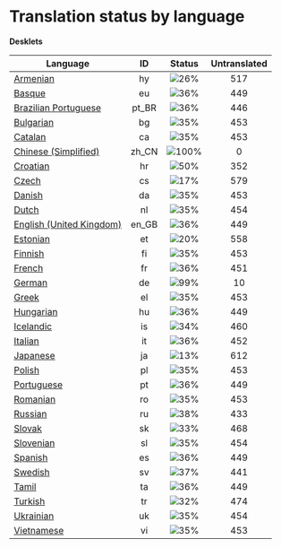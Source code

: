 # Translation status by language
**Desklets**

Language | ID | Status | Untranslated
---------|:--:|:------:|:-----------:
[Armenian](language-status/hy.md) | hy |  ![26%](http://progressed.io/bar/26) | 517
[Basque](language-status/eu.md) | eu |  ![36%](http://progressed.io/bar/36) | 449
[Brazilian Portuguese](language-status/pt_BR.md) | pt_BR |  ![36%](http://progressed.io/bar/36) | 446
[Bulgarian](language-status/bg.md) | bg |  ![35%](http://progressed.io/bar/35) | 453
[Catalan](language-status/ca.md) | ca |  ![35%](http://progressed.io/bar/35) | 453
[Chinese (Simplified)](language-status/zh_CN.md) | zh_CN |  ![100%](http://progressed.io/bar/100) | 0
[Croatian](language-status/hr.md) | hr |  ![50%](http://progressed.io/bar/50) | 352
[Czech](language-status/cs.md) | cs |  ![17%](http://progressed.io/bar/17) | 579
[Danish](language-status/da.md) | da |  ![35%](http://progressed.io/bar/35) | 453
[Dutch](language-status/nl.md) | nl |  ![35%](http://progressed.io/bar/35) | 454
[English (United Kingdom)](language-status/en_GB.md) | en_GB |  ![36%](http://progressed.io/bar/36) | 449
[Estonian](language-status/et.md) | et |  ![20%](http://progressed.io/bar/20) | 558
[Finnish](language-status/fi.md) | fi |  ![35%](http://progressed.io/bar/35) | 453
[French](language-status/fr.md) | fr |  ![36%](http://progressed.io/bar/36) | 451
[German](language-status/de.md) | de |  ![99%](http://progressed.io/bar/99) | 10
[Greek](language-status/el.md) | el |  ![35%](http://progressed.io/bar/35) | 453
[Hungarian](language-status/hu.md) | hu |  ![36%](http://progressed.io/bar/36) | 449
[Icelandic](language-status/is.md) | is |  ![34%](http://progressed.io/bar/34) | 460
[Italian](language-status/it.md) | it |  ![36%](http://progressed.io/bar/36) | 452
[Japanese](language-status/ja.md) | ja |  ![13%](http://progressed.io/bar/13) | 612
[Polish](language-status/pl.md) | pl |  ![35%](http://progressed.io/bar/35) | 453
[Portuguese](language-status/pt.md) | pt |  ![36%](http://progressed.io/bar/36) | 449
[Romanian](language-status/ro.md) | ro |  ![35%](http://progressed.io/bar/35) | 453
[Russian](language-status/ru.md) | ru |  ![38%](http://progressed.io/bar/38) | 433
[Slovak](language-status/sk.md) | sk |  ![33%](http://progressed.io/bar/33) | 468
[Slovenian](language-status/sl.md) | sl |  ![35%](http://progressed.io/bar/35) | 454
[Spanish](language-status/es.md) | es |  ![36%](http://progressed.io/bar/36) | 449
[Swedish](language-status/sv.md) | sv |  ![37%](http://progressed.io/bar/37) | 441
[Tamil](language-status/ta.md) | ta |  ![36%](http://progressed.io/bar/36) | 449
[Turkish](language-status/tr.md) | tr |  ![32%](http://progressed.io/bar/32) | 474
[Ukrainian](language-status/uk.md) | uk |  ![35%](http://progressed.io/bar/35) | 454
[Vietnamese](language-status/vi.md) | vi |  ![35%](http://progressed.io/bar/35) | 453
